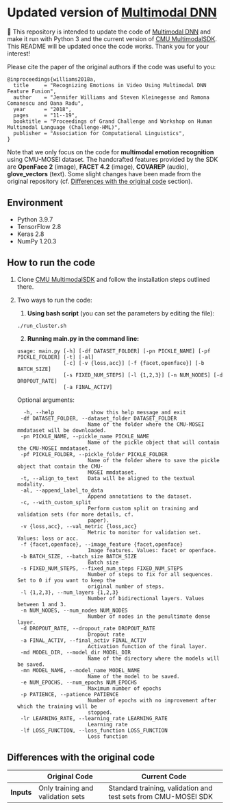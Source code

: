 # Updated version of [Multimodal DNN](https://github.com/rhoposit/MultimodalDNN)

:dart: This repository is intended to update the code of [Multimodal DNN](https://github.com/rhoposit/MultimodalDNN) and make 
it run with Python 3 and the current version of [CMU MultimodalSDK](https://github.com/A2Zadeh/CMU-MultimodalSDK). 
This README will be updated once the code works. Thank you for your interest!

[//]: # (Paper: [Recognizing Emotions in Video Using Multimodal DNN Feature Fusion]&#40;http://www.aclweb.org/anthology/W18-3302&#41;)

Please cite the paper of the original authors if the code was useful to you:
```
@inproceedings{williams2018a,
  title     = "Recognizing Emotions in Video Using Multimodal DNN Feature Fusion",
  author    = "Jennifer Williams and Steven Kleinegesse and Ramona Comanescu and Oana Radu",
  year      = "2018",
  pages     = "11--19",
  booktitle = "Proceedings of Grand Challenge and Workshop on Human Multimodal Language (Challenge-HML)",
  publisher = "Association for Computational Linguistics",
}
```

Note that we only focus on the code for **multimodal emotion recognition** using CMU-MOSEI dataset. The handcrafted 
features provided by the SDK are **OpenFace 2** (image), **FACET 4.2** (image), **COVAREP** (audio), 
**glove_vectors** (text). Some slight changes have been made from the original repository 
(cf. [Differences with the original code](#Differences-with-the-original-code) section).

## Environment
- Python 3.9.7
- TensorFlow 2.8
- Keras 2.8
- NumPy 1.20.3

## How to run the code
1. Clone [CMU MultimodalSDK](https://github.com/A2Zadeh/CMU-MultimodalSDK) and follow the installation steps outlined there.
2. Two ways to run the code:

   1. **Using bash script** (you can set the parameters by editing the file):
   
    ```commandline
    ./run_cluster.sh
    ```
    

   2. **Running main.py in the command line:**

    ```commandline
    usage: main.py [-h] [-df DATASET_FOLDER] [-pn PICKLE_NAME] [-pf PICKLE_FOLDER] [-t] [-al]
                   [-c] [-v {loss,acc}] [-f {facet,openface}] [-b BATCH_SIZE]
                   [-s FIXED_NUM_STEPS] [-l {1,2,3}] [-n NUM_NODES] [-d DROPOUT_RATE]
                   [-a FINAL_ACTIV]
    ```
    
    Optional arguments:
    
    ```commandline
      -h, --help            show this help message and exit
     -df DATASET_FOLDER, --dataset_folder DATASET_FOLDER
                           Name of the folder where the CMU-MOSEI mmdataset will be downloaded.
     -pn PICKLE_NAME, --pickle_name PICKLE_NAME
                           Name of the pickle object that will contain the CMU-MOSEI mmdataset.
     -pf PICKLE_FOLDER, --pickle_folder PICKLE_FOLDER
                           Name of the folder where to save the pickle object that contain the CMU-
                           MOSEI mmdataset.
     -t, --align_to_text   Data will be aligned to the textual modality.
     -al, --append_label_to_data
                           Append annotations to the dataset.
     -c, --with_custom_split
                           Perform custom split on training and validation sets (for more details, cf.
                           paper).
     -v {loss,acc}, --val_metric {loss,acc}
                           Metric to monitor for validation set. Values: loss or acc.
     -f {facet,openface}, --image_feature {facet,openface}
                           Image features. Values: facet or openface.
     -b BATCH_SIZE, --batch_size BATCH_SIZE
                           Batch size
     -s FIXED_NUM_STEPS, --fixed_num_steps FIXED_NUM_STEPS
                           Number of steps to fix for all sequences. Set to 0 if you want to keep the
                           original number of steps.
     -l {1,2,3}, --num_layers {1,2,3}
                           Number of bidirectional layers. Values between 1 and 3.
     -n NUM_NODES, --num_nodes NUM_NODES
                           Number of nodes in the penultimate dense layer.
     -d DROPOUT_RATE, --dropout_rate DROPOUT_RATE
                           Dropout rate
     -a FINAL_ACTIV, --final_activ FINAL_ACTIV
                           Activation function of the final layer.
     -md MODEL_DIR, --model_dir MODEL_DIR
                           Name of the directory where the models will be saved.
     -mn MODEL_NAME, --model_name MODEL_NAME
                           Name of the model to be saved.
     -e NUM_EPOCHS, --num_epochs NUM_EPOCHS
                           Maximum number of epochs
     -p PATIENCE, --patience PATIENCE
                           Number of epochs with no improvement after which the training will be
                           stopped.
     -lr LEARNING_RATE, --learning_rate LEARNING_RATE
                           Learning rate
     -lf LOSS_FUNCTION, --loss_function LOSS_FUNCTION
                           Loss function
    ```


## Differences with the original code


|            | Original Code                     | Current Code                                                   |
|------------|-----------------------------------|----------------------------------------------------------------|
| **Inputs** | Only training and validation sets | Standard training, validation and test sets from CMU-MOSEI SDK |


